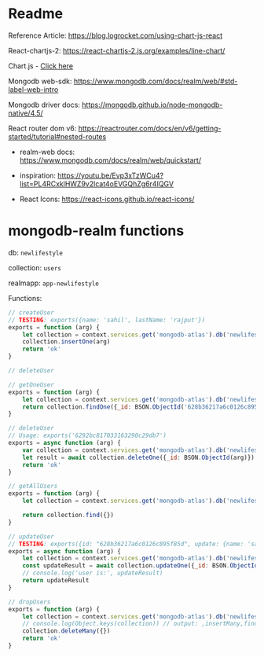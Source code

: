 # Readme

Reference Article: https://blog.logrocket.com/using-chart-js-react

React-chartjs-2: https://react-chartjs-2.js.org/examples/line-chart/

Chart.js - [Click here](https://www.chartjs.org/docs/latest/)

Mongodb web-sdk: https://www.mongodb.com/docs/realm/web/#std-label-web-intro

Mongodb driver docs: https://mongodb.github.io/node-mongodb-native/4.5/

React router dom v6: https://reactrouter.com/docs/en/v6/getting-started/tutorial#nested-routes

- realm-web docs: https://www.mongodb.com/docs/realm/web/quickstart/

- inspiration: https://youtu.be/Evp3xTzWCu4?list=PL4RCxklHWZ9v2lcat4oEVGQhZg6r4IQGV

- React Icons: https://react-icons.github.io/react-icons/

# mongodb-realm functions

db: `newlifestyle`

collection: `users`

realmapp: `app-newlifestyle`

Functions:

```js
// createUser
// TESTING: exports({name: 'sahil', lastName: 'rajput'})
exports = function (arg) {
	let collection = context.services.get('mongodb-atlas').db('newlifestyle').collection('users')
	collection.insertOne(arg)
	return 'ok'
}

// deleteUser

// getOneUser
exports = function (arg) {
	let collection = context.services.get('mongodb-atlas').db('newlifestyle').collection('users')
	return collection.findOne({_id: BSON.ObjectId('628b36217a6c0126c895f85d')})
}

// deleteUser
// Usage: exports('6292bc817033163290c29db7')
exports = async function (arg) {
	var collection = context.services.get('mongodb-atlas').db('newlifestyle').collection('users')
	let result = await collection.deleteOne({_id: BSON.ObjectId(arg)})
	return 'ok'
}

// getAllUsers
exports = function (arg) {
	let collection = context.services.get('mongodb-atlas').db('newlifestyle').collection('users')

	return collection.find({})
}

// updateUser
// TESTING: exports({id: "628b36217a6c0126c895f85d", update: {name: 'sahil', lastName: 'rajput'}})
exports = async function (arg) {
	let collection = context.services.get('mongodb-atlas').db('newlifestyle').collection('users')
	const updateResult = await collection.updateOne({_id: BSON.ObjectId(arg.id)}, {$set: arg.update})
	// console.log('user is:', updateResult)
	return updateResult
}

// dropUsers
exports = function (arg) {
	let collection = context.services.get('mongodb-atlas').db('newlifestyle').collection('users')
	// console.log(Object.keys(collection)) // output: ,insertMany,find,deleteOne,initializeUnorderedBulkOp,findOne,initializeOrderedBulkOp,insertOne,findOneAndUpdate,findOneAndDelete,replaceOne,updateMany,aggregate,distinct,count,updateOne,findOneAndReplace,deleteMany
	collection.deleteMany({})
	return 'ok'
}
```
